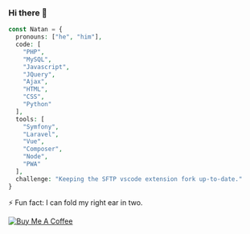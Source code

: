 ### Hi there 👋

```php
const Natan = {
  pronouns: ["he", "him"],
  code: [
    "PHP",
    "MySQL",
    "Javascript",
    "JQuery",
    "Ajax",
    "HTML",
    "CSS",
    "Python"
  ],
  tools: [
    "Symfony",
    "Laravel",
    "Vue",
    "Composer",
    "Node",
    "PWA"
  ],
  challenge: "Keeping the SFTP vscode extension fork up-to-date."
}
```

⚡ Fun fact: I can fold my right ear in two.

[![Buy Me A Coffee](https://bmc-cdn.nyc3.digitaloceanspaces.com/BMC-button-images/custom_images/orange_img.png)](https://www.buymeacoffee.com/Natizyskunk)

<!--
**Natizyskunk/Natizyskunk** is a ✨ _special_ ✨ repository because its `README.md` (this file) appears on your GitHub profile.

Here are some ideas to get you started:

- 🔭 I’m currently working on ...
- 🌱 I’m currently learning ...
- 👯 I’m looking to collaborate on ...
- 🤔 I’m looking for help with ...
- 💬 Ask me about ...
- 📫 How to reach me: ...
- 😄 Pronouns: ...
- ⚡ Fun fact: ...
-->
